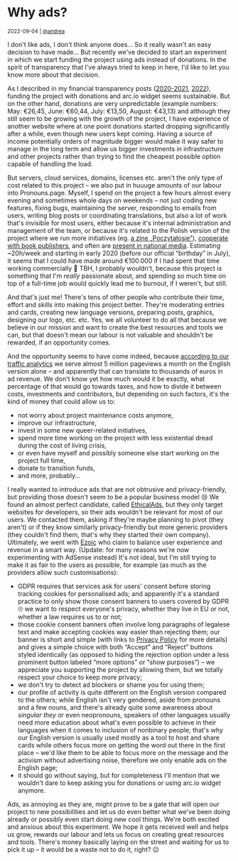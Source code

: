 # Why ads?

<small>2022-09-04 | [@andrea](/@andrea)</small>

I don't like ads, I don't think anyone does… So it really wasn't an easy decision to have made…
But recently we've decided to start an experiment in which we start funding the project using ads instead of donations. 
In the spirit of transparency that I've always tried to keep in here, I'd like to let you know more about that decision.

As I described in my financial transparency posts ([2020-2021](/blog/financial-transparency-2020-2021), [2022](/blog/financial-transparency-2022)),
funding the project with donations and arc.io widget seems sustainable.
But on the other hand, donations are very unpredictable (example numbers: May: €26,45, June: €60,44, July: €13,50, August: €43,13)
and although they still seem to be growing with the growth of the project, I have experience of another website
where at one point donations started dropping significantly after a while, even though new users kept coming.
Having a source of income potentially orders of magnitude bigger would make it way safer to manage in the long term
and allow us bigger investments in infrastructure and other projects rather than trying to find the cheapest possible option
capable of handling the load.

But servers, cloud services, domains, licenses etc. aren't the only type of cost related to this project –
we also put in huuuge amounts of our labour into Pronouns.page.
Myself, I spend on the project a few hours almost every evening and sometimes whole days on weekends –
not just coding new features, fixing bugs, maintaining the server, responding to emails from users, writing blog posts
or coordinating translations, but also a lot of work that's invisible for most users,
either because it's internal administration and management of the team,
or because it's related to the Polish version of the project where we run more initiatives
(eg. [a zine „Poczytałosie”](https://zaimki.pl/zin)),
[cooperate with book publishers](https://zaimki.pl/linki),
and often are [present in national media](https://zaimki.pl/media). 
Estimating ~20h/week and starting in early 2020 (before our official “birthday” in July),
it seems that I could have made around €100.000 if I had spent that time working commercially 🤯
TBH, I probably wouldn't, because this project is something that I'm _really_ passionate about,
and spending so much time on top of a full-time job would quickly lead me to burnout, if I weren't, but still.

And that's just me! There's tens of other people who contribute their time, effort and skills into making this project better.
They're moderating entries and cards, creating new language versions, preparing posts, graphics, designing our logo, etc. etc.
Yes, we all volunteer to do all that because we believe in our mission and want to create the best resources and tools we can,
but that doesn't mean our labour is not valuable and shouldn't be rewarded, if an opportunity comes.

And the opportunity seems to have come indeed, because [according to our traffic analytics](https://stats.pronouns.page/en.pronouns.page?period=30d)
we serve almost 5 million pageviews a month on the English version alone – and apparently that can translate to thousands of euros in ad revenue.
We don't know yet how much would it be exactly, what percentage of that would go towards taxes,
and how to divide it between costs, investments and contributors,
but depending on such factors, it's the kind of money that could allow us to:

 - not worry about project maintenance costs anymore,
 - improve our infrastructure,
 - invest in some new queer-related initiatives,
 - spend more time working on the project with less existential dread during the cost of living crisis,
 - or even have myself and possibly someone else start working on the project full time, 
 - donate to transition funds,
 - and more, probably…

I really wanted to introduce ads that are not obtrusive and privacy-friendly,
but providing those doesn't seem to be a popular business model 😢 We found an almost perfect candidate,
called [EthicalAds](https://www.ethicalads.io/), but they only target websites for developers,
so their ads wouldn't be relevant for most of our users. We contacted them, asking if they're maybe planning to pivot
(they aren't) or if they know similarly privacy-friendly but more generic providers
(they couldn't find them, that's why they started their own company).
Ultimately, we went with [Ezoic](https://www.ezoic.com/) who claim to balance user experience and revenue in a smart way.
(Update: for many reasons we're now experimenting with AdSense instead)
It's not ideal, but I'm still trying to make it as fair to the users as possible,
for example (as much as the providers allow such customisations):

 - GDPR requires that services ask for users' consent before storing tracking cookies for personalised ads;
   and apparently it's a standard practice to only show those consent banners to users covered by GDPR 🙄
   we want to respect everyone's privacy, whether they live in EU or not, whether a law requires us to or not;
 - those cookie consent banners often involve long paragraphs of legalese text and make accepting cookies way easier than rejecting them;
   our banner is short and simple (with links to [Privacy Policy](/privacy) for more details)
   and gives a simple choice with both “Accept” and “Reject” buttons styled identically
   (as opposed to hiding the rejection option under a less prominent button labeled “more options” or “show purposes”) –
   we appreciate you supporting the project by allowing them, but we totally respect your choice to keep more privacy;
 - we don't try to detect ad blockers or shame you for using them;
 - our profile of activity is quite different on the English version compared to the others;
   while English isn't very gendered, aside from pronouns and a few nouns,
   and there's already quite some awareness about _singular they_ or even neopronouns,
   speakers of other languages usually need more education about what's even possible to achieve in their languages
   when it comes to inclusion of nonbinary people;
   that's why our English version is usually used mostly as a tool to host and share cards
   while others focus more on getting the word out there in the first place –
   we'd like them to be able to focus more on the message and the activism without advertising noise,
   therefore we only enable ads on the English page;
 - it should go without saying, but for completeness I'll mention that
   we wouldn't dare to keep asking you for donations or using arc.io widget anymore.

Ads, as annoying as they are, might prove to be a gate that will open our project to new possibilities
and let us do even better what we've been doing already or possibly even start doing new cool things.
We're both excited and anxious about this experiment.
We hope it gets received well and helps us grow, rewards our labour and lets us focus on creating great resources and tools.
There's money basically laying on the street and waiting for us to pick it up –
it would be a waste not to do it, right? 😉
